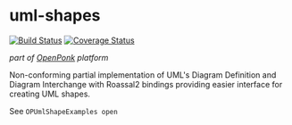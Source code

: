 # uml-shapes
[![Build Status](https://travis-ci.org/OpenPonk/uml-shapes.svg?branch=master)](https://travis-ci.org/OpenPonk/uml-shapes) [![Coverage Status](https://coveralls.io/repos/github/OpenPonk/uml-shapes/badge.svg?branch=master)](https://coveralls.io/github/OpenPonk/uml-shapes?branch=master)

*part of [OpenPonk](https://github.com/OpenPonk/openponk) platform*

Non-conforming partial implementation of UML's Diagram Definition and Diagram Interchange with Roassal2 bindings providing easier interface for creating UML shapes.

See `OPUmlShapeExamples open`
